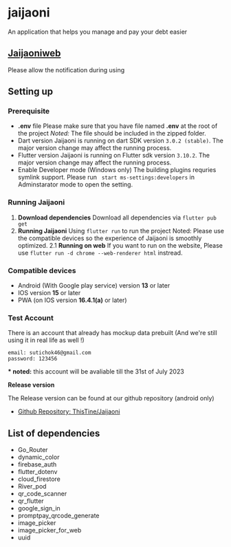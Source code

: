 # jaijaoni 
An application that helps you manage and pay your debt easier

## [Jaijaoniweb](https://jaijaoni.pspgun.com/)
Please allow the notification during using

## Setting up
### Prerequisite
- **.env** file 
Please make sure that you have file named **.env** at the root of the project 
 *Noted:* The file should be included in the zipped folder.
- Dart version
Jaijaoni is running on dart SDK version ```3.0.2 (stable)```. The major version change may affect the running process.
- Flutter version
Jaijaoni is running on Flutter sdk version ```3.10.2```. The major version change may affect the running process.
- Enable Developer mode (Windows only)
The building plugins requries symlink support. 
Please run ``` start ms-settings:developers``` in Adminstarator mode to open the setting.


### Running Jaijaoni
1. **Download dependencies**
    Download all dependencies via ```flutter pub get```
2. **Running Jaijaoni**
    Using ``` flutter run ``` to run the project 
    Noted: Please use the compatible devices so the experience of Jaijaoni is  smoothly optimized.
2.1 **Running on web**
    If you want to run on the website, Please use ```flutter run -d chrome --web-renderer html``` instread.

### Compatible devices
- Android (With Google play service) version **13** or later
- IOS version **15** or later
- PWA (on IOS version **16.4.1(a)** or later)

### Test Account
There is an account that already has mockup data prebuilt (And we're still using it in real life as well !)
```
email: sutichok46@gmail.com
password: 123456
```
**\* noted:** this account will be avaliable till the 31st of July 2023

**Release version**

The Release version can be found at our github repository (android only)

- [Github Repository: ThisTine/Jaijaoni](https://github.com/ThisTine/Jaijaoni/releases)
    
## List of dependencies
- Go_Router
- dynamic_color
- firebase_auth
- flutter_dotenv
- cloud_firestore
- River_pod
- qr_code_scanner
- qr_flutter
- google_sign_in 
- promptpay_qrcode_generate
- image_picker
- image_picker_for_web
- uuid
